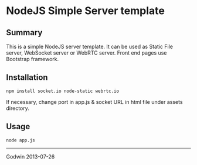 NodeJS Simple Server template
=============================

Summary
-------

This is a simple NodeJS server template. It can be used as Static File server, WebSocket server or WebRTC server. Front end pages use Bootstrap framework.

Installation
------------

    npm install socket.io node-static webrtc.io

If necessary, change port in app.js & socket URL in html file under assets directory.

Usage
-----

    node app.js


------------
Godwin
2013-07-26
